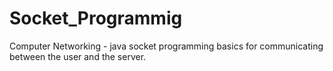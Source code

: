 # Socket_Programmig
Computer Networking - java socket programming basics for communicating between the user and the server.
